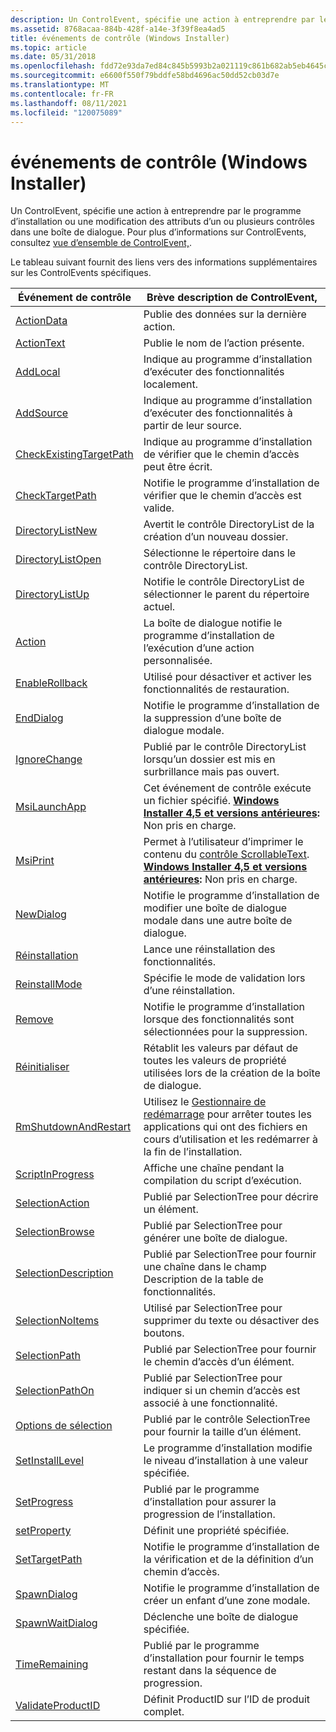 ```yaml
---
description: Un ControlEvent, spécifie une action à entreprendre par le programme d’installation ou une modification des attributs d’un ou plusieurs contrôles dans une boîte de dialogue. Pour plus d’informations sur ControlEvents, consultez vue d’ensemble de ControlEvent,.
ms.assetid: 8768acaa-884b-428f-a14e-3f39f8ea4ad5
title: événements de contrôle (Windows Installer)
ms.topic: article
ms.date: 05/31/2018
ms.openlocfilehash: fdd72e93da7ed84c845b5993b2a021119c861b682ab5eb4645c69c723b17a404
ms.sourcegitcommit: e6600f550f79bddfe58bd4696ac50dd52cb03d7e
ms.translationtype: MT
ms.contentlocale: fr-FR
ms.lasthandoff: 08/11/2021
ms.locfileid: "120075089"
---
```

# <a name="control-events-windows-installer"></a>événements de contrôle (Windows Installer)

Un ControlEvent, spécifie une action à entreprendre par le programme d’installation ou une modification des attributs d’un ou plusieurs contrôles dans une boîte de dialogue. Pour plus d’informations sur ControlEvents, consultez [vue d’ensemble de ControlEvent,](controlevent-overview.md).

Le tableau suivant fournit des liens vers des informations supplémentaires sur les ControlEvents spécifiques.



| Événement de contrôle                                                       | Brève description de ControlEvent,                                                                                                                                                                             |
|---------------------------------------------------------------------|---------------------------------------------------------------------------------------------------------------------------------------------------------------------------------------------------------------|
| [ActionData](actiondata-controlevent.md)                           | Publie des données sur la dernière action.                                                                                                                                                                          |
| [ActionText](actiontext-controlevent.md)                           | Publie le nom de l’action présente.                                                                                                                                                                     |
| [AddLocal](addlocal-controlevent.md)                               | Indique au programme d’installation d’exécuter des fonctionnalités localement.                                                                                                                                                               |
| [AddSource](addsource-controlevent.md)                             | Indique au programme d’installation d’exécuter des fonctionnalités à partir de leur source.                                                                                                                                                     |
| [CheckExistingTargetPath](checkexistingtargetpath-controlevent.md) | Indique au programme d’installation de vérifier que le chemin d’accès peut être écrit.                                                                                                                                                |
| [CheckTargetPath](checktargetpath-controlevent.md)                 | Notifie le programme d’installation de vérifier que le chemin d’accès est valide.                                                                                                                                                      |
| [DirectoryListNew](directorylistnew-controlevent.md)               | Avertit le contrôle DirectoryList de la création d’un nouveau dossier.                                                                                                                                                    |
| [DirectoryListOpen](directorylistopen-controlevent.md)             | Sélectionne le répertoire dans le contrôle DirectoryList.                                                                                                                                                           |
| [DirectoryListUp](directorylistup-controlevent.md)                 | Notifie le contrôle DirectoryList de sélectionner le parent du répertoire actuel.                                                                                                                             |
| [Action](doaction-controlevent.md)                               | La boîte de dialogue notifie le programme d’installation de l’exécution d’une action personnalisée.                                                                                                                                                 |
| [EnableRollback](enablerollback-controlevent.md)                   | Utilisé pour désactiver et activer les fonctionnalités de restauration.                                                                                                                                                                |
| [EndDialog](enddialog-controlevent.md)                             | Notifie le programme d’installation de la suppression d’une boîte de dialogue modale.                                                                                                                                                          |
| [IgnoreChange](ignorechange-controlevent.md)                       | Publié par le contrôle DirectoryList lorsqu’un dossier est mis en surbrillance mais pas ouvert.                                                                                                                           |
| [MsiLaunchApp](msilaunchapp-controlevent.md)                       | Cet événement de contrôle exécute un fichier spécifié. **[Windows Installer 4,5 et versions antérieures](not-supported-in-windows-installer-4-5.md):** Non pris en charge.<br/>                                                       |
| [MsiPrint](msiprint-controlevent.md)                               | Permet à l’utilisateur d’imprimer le contenu du [contrôle ScrollableText](scrollabletext-control.md). **[Windows Installer 4,5 et versions antérieures](not-supported-in-windows-installer-4-5.md):** Non pris en charge.<br/> |
| [NewDialog](newdialog-controlevent.md)                             | Notifie le programme d’installation de modifier une boîte de dialogue modale dans une autre boîte de dialogue.                                                                                                                                  |
| [Réinstallation](reinstall-controlevent.md)                             | Lance une réinstallation des fonctionnalités.                                                                                                                                                                       |
| [ReinstallMode](reinstallmode-controlevent.md)                     | Spécifie le mode de validation lors d’une réinstallation.                                                                                                                                                        |
| [Remove](remove-controlevent.md)                                   | Notifie le programme d’installation lorsque des fonctionnalités sont sélectionnées pour la suppression.                                                                                                                                                |
| [Réinitialiser](reset-controlevent.md)                                     | Rétablit les valeurs par défaut de toutes les valeurs de propriété utilisées lors de la création de la boîte de dialogue.                                                                                                                    |
| [RmShutdownAndRestart](rmshutdownandrestart-controlevent.md)       | Utilisez le [Gestionnaire de redémarrage](/windows/desktop/RstMgr/restart-manager-portal) pour arrêter toutes les applications qui ont des fichiers en cours d’utilisation et les redémarrer à la fin de l’installation.                                                              |
| [ScriptInProgress](scriptinprogress-controlevent.md)               | Affiche une chaîne pendant la compilation du script d’exécution.                                                                                                                                                     |
| [SelectionAction](selectionaction-controlevent.md)                 | Publié par SelectionTree pour décrire un élément.                                                                                                                                                               |
| [SelectionBrowse](selectionbrowse-controlevent.md)                 | Publié par SelectionTree pour générer une boîte de dialogue.                                                                                                                                                             |
| [SelectionDescription](selectiondescription-controlevent.md)       | Publié par SelectionTree pour fournir une chaîne dans le champ Description de la table de fonctionnalités.                                                                                                                 |
| [SelectionNoItems](selectionnoitems-controlevent.md)               | Utilisé par SelectionTree pour supprimer du texte ou désactiver des boutons.                                                                                                                                                      |
| [SelectionPath](selectionpath-controlevent.md)                     | Publié par SelectionTree pour fournir le chemin d’accès d’un élément.                                                                                                                                                    |
| [SelectionPathOn](selectionpathon-controlevent.md)                 | Publié par SelectionTree pour indiquer si un chemin d’accès est associé à une fonctionnalité.                                                                                                                     |
| [Options de sélection](selectionsize-controlevent.md)                     | Publié par le contrôle SelectionTree pour fournir la taille d’un élément.                                                                                                                                            |
| [SetInstallLevel](setinstalllevel-controlevent.md)                 | Le programme d’installation modifie le niveau d’installation à une valeur spécifiée.                                                                                                                                                |
| [SetProgress](setprogress-controlevent.md)                         | Publié par le programme d’installation pour assurer la progression de l’installation.                                                                                                                                                  |
| [setProperty](setproperty-controlevent.md)                         | Définit une propriété spécifiée.                                                                                                                                                                                    |
| [SetTargetPath](settargetpath-controlevent.md)                     | Notifie le programme d’installation de la vérification et de la définition d’un chemin d’accès.                                                                                                                                                               |
| [SpawnDialog](spawndialog-controlevent.md)                         | Notifie le programme d’installation de créer un enfant d’une zone modale.                                                                                                                                                      |
| [SpawnWaitDialog](spawnwaitdialog-controlevent.md)                 | Déclenche une boîte de dialogue spécifiée.                                                                                                                                                                              |
| [TimeRemaining](timeremaining-controlevent.md)                     | Publié par le programme d’installation pour fournir le temps restant dans la séquence de progression.                                                                                                                            |
| [ValidateProductID](validateproductid-controlevent.md)             | Définit ProductID sur l’ID de produit complet.                                                                                                                                                                        |



 

 

